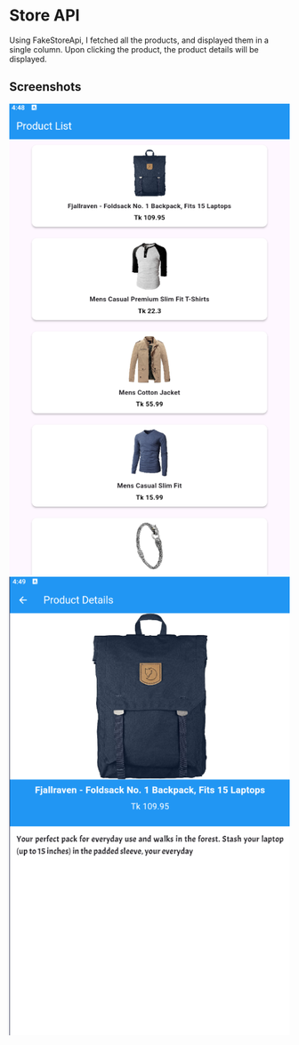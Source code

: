 # Store API

Using FakeStoreApi, I fetched all the products, and displayed them in a single column. Upon clicking the product, the product details will be displayed.

## Screenshots
![Screen shots](assets/ss.png)
![Screen shots](assets/ss1.png)

